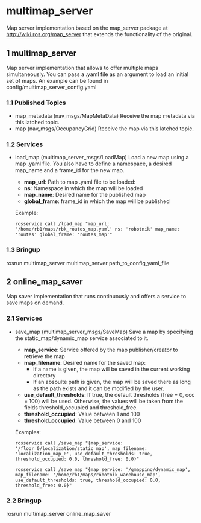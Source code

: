 # multimap_server
Map server implementation based on the map_server package at http://wiki.ros.org/map_server that extends the functionality of the original.

## 1 multimap_server
Map server implementation that allows to offer multiple maps simultaneously.
You can pass a .yaml file as an argument to load an initial set of maps. An example can be found in config/multimap_server_config.yaml

### 1.1 Published Topics
* map_metadata (nav_msgs/MapMetaData)
    Receive the map metadata via this latched topic.
* map (nav_msgs/OccupancyGrid)
    Receive the map via this latched topic.

### 1.2 Services
* load_map (multimap_server_msgs/LoadMap)
    Load a new map using a map .yaml file. You also have to define a namespace, a desired map_name and a frame_id for the new map.

    - **map_url**: Path to map .yaml file to be loaded:
    - **ns**: Namespace in which the map will be loaded
    - **map_name**: Desired name for the published map
    - **global_frame**: frame_id in which the map will be published

    Example:
    ```
    rosservice call /load_map "map_url: '/home/rb1/maps/rbk_routes_map.yaml' ns: 'robotnik' map_name: 'routes' global_frame: 'routes_map'" 
    ```

### 1.3 Bringup
rosrun multimap_server multimap_server path_to_config_yaml_file



## 2 online_map_saver
Map saver implementation that runs continuously and offers a service to save maps on demand.

### 2.1 Services
* save_map (multimap_server_msgs/SaveMap)
    Save a map by specifying the static_map/dynamic_map service associated to it.

    - **map_service**: Service offered by the map publisher/creator to retrieve the map
    - **map_filename**: Desired name for the saved map:
      - If a name is given, the map will be saved in the current working directory
      - If an absoulte path is given, the map will be saved there as long as the path exists and it can be modified by the user.
    - **use_default_thresholds**: If true, the default thresholds (free = 0, occ = 100) will be used. Otherwise, the values will be taken from the fields threshold_occupied and threshold_free.
    - **threshold_occupied**: Value between 1 and 100
    - **threshold_occupied**: Value between 0 and 100

    Examples:
    ```
    rosservice call /save_map "{map_service: '/floor_0/localization/static_map', map_filename: 'localization_map_0', use_default_thresholds: true, threshold_occupied: 0.0, threshold_free: 0.0}"
    ```
    ```
    rosservice call /save_map "{map_service: '/gmapping/dynamic_map', map_filename: '/home/rb1/maps/robotnik_warehouse_map', use_default_thresholds: true, threshold_occupied: 0.0, threshold_free: 0.0}"
    ```


### 2.2 Bringup
rosrun multimap_server online_map_saver
